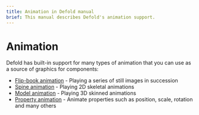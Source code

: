 ```yaml
---
title: Animation in Defold manual
brief: This manual describes Defold's animation support.
---
```


# Animation

Defold has built-in support for many types of animation that you can use as a source of graphics for components:

* [Flip-book animation](/manuals/flipbook-animation) - Playing a series of still images in succession
* [Spine animation](/manuals/spine) - Playing 2D skeletal animations
* [Model animation](/manuals/model-animation) - Playing 3D skinned animations
* [Property animation](/manuals/property-animation) - Animate properties such as position, scale, rotation and many others
